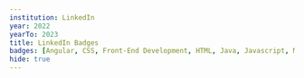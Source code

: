 ```yaml
---
institution: LinkedIn
year: 2022
yearTo: 2023
title: LinkedIn Badges
badges: [Angular, CSS, Front-End Development, HTML, Java, Javascript, MongoDB, Node.js, NoSQL, OOP, React.js]
hide: true
---
```

